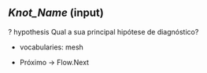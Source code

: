 ## _Knot_Name_ (input)

? hypothesis
  Qual a sua principal hipótese de diagnóstico?
  * vocabularies: mesh

* Próximo -> Flow.Next
